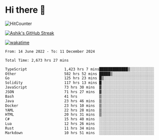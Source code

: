 # Hi there 👋

![HitCounter](https://hits.seeyoufarm.com/api/count/incr/badge.svg?url=https%3A%2F%2Fgithub.com%2Fashrhmn1212%2Fhit-counter)

<!-- ![Contribution Graph](https://github-readme-activity-graph.cyclic.app/graph?username=ashrhmn) -->


<!-- [![Top Langs](https://github-readme-stats.vercel.app/api/top-langs/?username=ashrhmn&layout=compact&theme=synthwave&langs_count=10&card_width=445)](https://github.com/anuraghazra/github-readme-stats) -->

[![Ashik's GitHub Streak](https://github-readme-streak-stats.herokuapp.com/?user=ashrhmn&theme=blood&fire=DD7F1C&background=151515&dates=9f9f9f&border=DD2727)](https://git.io/streak-stats)

<!-- ![Ashik's GitHub stats](https://github-readme-stats.vercel.app/api/?username=ashrhmn&show_icons=true&title_color=fff&icon_color=79ff97&text_color=9f9f9f&bg_color=151515) -->

[![wakatime](https://wakatime.com/badge/user/3df86613-ba63-4631-8e65-0ff18e7becad.svg)](https://wakatime.com/@3df86613-ba63-4631-8e65-0ff18e7becad)

<!--START_SECTION:waka-->

```txt
From: 14 June 2022 - To: 11 December 2024

Total Time: 2,673 hrs 27 mins

TypeScript                 1,423 hrs 7 mins█████████████▒░░░░░░░░░░░   53.24 %
Other                      582 hrs 52 mins █████▒░░░░░░░░░░░░░░░░░░░   21.80 %
Go                         125 hrs 23 mins █▒░░░░░░░░░░░░░░░░░░░░░░░   04.69 %
Solidity                   117 hrs 13 mins █░░░░░░░░░░░░░░░░░░░░░░░░   04.39 %
JavaScript                 73 hrs 30 mins  ▓░░░░░░░░░░░░░░░░░░░░░░░░   02.75 %
JSON                       71 hrs 27 mins  ▓░░░░░░░░░░░░░░░░░░░░░░░░   02.67 %
Bash                       41 hrs          ▒░░░░░░░░░░░░░░░░░░░░░░░░   01.53 %
Java                       23 hrs 46 mins  ▒░░░░░░░░░░░░░░░░░░░░░░░░   00.89 %
Docker                     23 hrs 10 mins  ▒░░░░░░░░░░░░░░░░░░░░░░░░   00.87 %
YAML                       22 hrs 28 mins  ▒░░░░░░░░░░░░░░░░░░░░░░░░   00.84 %
HTML                       20 hrs 31 mins  ▒░░░░░░░░░░░░░░░░░░░░░░░░   00.77 %
C#                         15 hrs 40 mins  ░░░░░░░░░░░░░░░░░░░░░░░░░   00.59 %
Lua                        12 hrs 26 mins  ░░░░░░░░░░░░░░░░░░░░░░░░░   00.47 %
Rust                       11 hrs 34 mins  ░░░░░░░░░░░░░░░░░░░░░░░░░   00.43 %
Markdown                   10 hrs 51 mins  ░░░░░░░░░░░░░░░░░░░░░░░░░   00.41 %
```

<!--END_SECTION:waka-->


<!--### Most Used Languages
<img src="https://wakatime.com/share/@ashrhmn/24ecb986-5bf8-4607-af7f-0aab08908d8c.png" />

### Favourite Tools
<img src="https://wakatime.com/share/@ashrhmn/f4e08015-f3bc-460a-9228-95a3ba11c604.png" />-->
